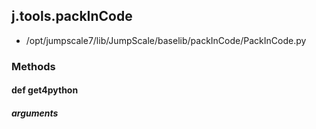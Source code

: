 ## j.tools.packInCode

- /opt/jumpscale7/lib/JumpScale/baselib/packInCode/PackInCode.py

### Methods

#### def get4python 

##### arguments

